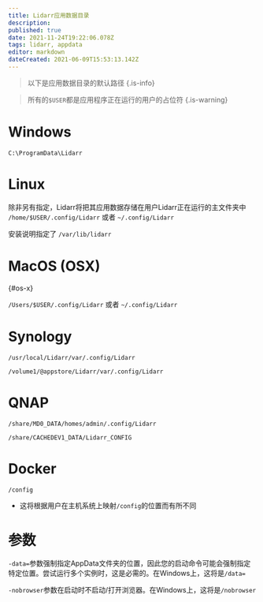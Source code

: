 ```yaml
---
title: Lidarr应用数据目录
description: 
published: true
date: 2021-11-24T19:22:06.078Z
tags: lidarr, appdata
editor: markdown
dateCreated: 2021-06-09T15:53:13.142Z
---
```


> 以下是应用数据目录的默认路径 {.is-info}

> 所有的`$USER`都是应用程序正在运行的用户的占位符 {.is-warning}

# Windows

`C:\ProgramData\Lidarr`

# Linux

除非另有指定，Lidarr将把其应用数据存储在用户Lidarr正在运行的主文件夹中 `/home/$USER/.config/Lidarr` 或者 `~/.config/Lidarr`

安装说明指定了 `/var/lib/lidarr`

# MacOS (OSX)

{#os-x}

`/Users/$USER/.config/Lidarr` 或者 `~/.config/Lidarr`

# Synology

`/usr/local/Lidarr/var/.config/Lidarr`

`/volume1/@appstore/Lidarr/var/.config/Lidarr`

# QNAP

`/share/MD0_DATA/homes/admin/.config/Lidarr`

`/share/CACHEDEV1_DATA/Lidarr_CONFIG`

# Docker

`/config`

- 这将根据用户在主机系统上映射`/config`的位置而有所不同

# 参数

`-data=`参数强制指定AppData文件夹的位置，因此您的启动命令可能会强制指定特定位置。尝试运行多个实例时，这是必需的。在Windows上，这将是`/data=`

`-nobrowser`参数在启动时不启动/打开浏览器。在Windows上，这将是`/nobrowser`